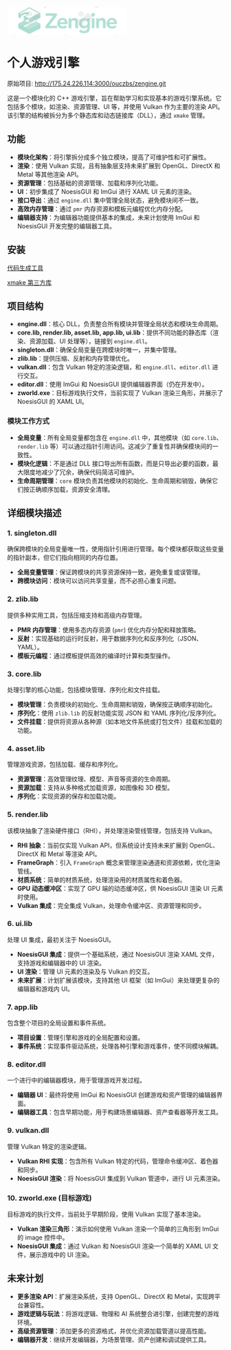 ![Logo](engine/assets/logo.png)
# 个人游戏引擎

原始项目: http://175.24.226.114:3000/ouczbs/zengine.git

这是一个模块化的 C++ 游戏引擎，旨在帮助学习和实现基本的游戏引擎系统。它包括多个模块，如渲染、资源管理、UI 等，并使用 Vulkan 作为主要的渲染 API。该引擎的结构被拆分为多个静态库和动态链接库（DLL），通过 `xmake` 管理。

## 功能
- **模块化架构**：将引擎拆分成多个独立模块，提高了可维护性和可扩展性。
- **渲染**：使用 Vulkan 实现，且有抽象层支持未来扩展到 OpenGL、DirectX 和 Metal 等其他渲染 API。
- **资源管理**：包括基础的资源管理、加载和序列化功能。
- **UI**：初步集成了 NoesisGUI 和 ImGui 进行 XAML UI 元素的渲染。
- **接口导出**：通过 `engine.dll` 集中管理全局状态，避免模块间不一致。
- **高效内存管理**：通过 `pmr` 内存资源和模板元编程优化内存分配。
- **编辑器支持**：为编辑器功能提供基本的集成，未来计划使用 ImGui 和 NoesisGUI 开发完整的编辑器工具。

## 安装

[代码生成工具](http://175.24.226.114:3000/ouczbs/cppast.git)

[xmake 第三方库](http://175.24.226.114:3000/ouczbs/xmake.repo.git)

## 项目结构
- **engine.dll**：核心 DLL，负责整合所有模块并管理全局状态和模块生命周期。
- **core.lib, render.lib, asset.lib, app.lib, ui.lib**：提供不同功能的静态库（渲染、资源加载、UI 处理等），链接到 `engine.dll`。
- **singleton.dll**：确保全局变量在跨模块时唯一，并集中管理。
- **zlib.lib**：提供压缩、反射和内存管理优化。
- **vulkan.dll**：包含 Vulkan 特定的渲染逻辑，和 `engine.dll`、`editor.dll` 进行交互。
- **editor.dll**：使用 ImGui 和 NoesisGUI 提供编辑器界面（仍在开发中）。
- **zworld.exe**：目标游戏执行文件，当前实现了 Vulkan 渲染三角形，并展示了 NoesisGUI 的 XAML UI。

### 模块工作方式
- **全局变量**：所有全局变量都包含在 `engine.dll` 中，其他模块（如 `core.lib`、`render.lib` 等）可以通过指针引用访问。这减少了重复性并确保模块间的一致性。
- **模块化逻辑**：不是通过 DLL 接口导出所有函数，而是只导出必要的函数，最大限度地减少了冗余，确保代码简洁可维护。
- **生命周期管理**：`core` 模块负责其他模块的初始化、生命周期和销毁，确保它们按正确顺序加载，资源安全清理。

## 详细模块描述

### 1. singleton.dll
确保跨模块的全局变量唯一性，使用指针引用进行管理。每个模块都获取这些变量的指针副本，但它们指向相同的内存位置。

- **全局变量管理**：保证跨模块的共享资源保持一致，避免重复或误管理。
- **跨模块访问**：模块可以访问共享变量，而不必担心重复问题。

### 2. zlib.lib
提供多种实用工具，包括压缩支持和高级内存管理。

- **PMR 内存管理**：使用多态内存资源 (`pmr`) 优化内存分配和释放策略。
- **反射**：实现基础的运行时反射，用于数据序列化和反序列化（JSON、YAML）。
- **模板元编程**：通过模板提供高效的编译时计算和类型操作。

### 3. core.lib
处理引擎的核心功能，包括模块管理、序列化和文件挂载。

- **模块管理**：负责模块的初始化、生命周期和销毁，确保按正确顺序初始化。
- **序列化**：使用 `zlib.lib` 的反射功能实现 JSON 和 YAML 序列化/反序列化。
- **文件挂载**：提供将资源从各种源（如本地文件系统或打包文件）挂载和加载的功能。

### 4. asset.lib
管理游戏资源，包括加载、缓存和序列化。

- **资源管理**：高效管理纹理、模型、声音等资源的生命周期。
- **资源加载**：支持从多种格式加载资源，如图像和 3D 模型。
- **序列化**：实现资源的保存和加载功能。

### 5. render.lib
该模块抽象了渲染硬件接口（RHI），并处理渲染管线管理，包括支持 Vulkan。

- **RHI 抽象**：当前仅实现 Vulkan API，但系统设计支持未来扩展到 OpenGL、DirectX 和 Metal 等渲染 API。
- **FrameGraph**：引入 `FrameGraph` 概念来管理渲染通道和资源依赖，优化渲染管线。
- **材质系统**：简单的材质系统，处理渲染用的材质属性和着色器。
- **GPU 动态缓冲区**：实现了 GPU 端的动态缓冲区，供 NoesisGUI 渲染 UI 元素时使用。
- **Vulkan 集成**：完全集成 Vulkan，处理命令缓冲区、资源管理和同步。

### 6. ui.lib
处理 UI 集成，最初关注于 NoesisGUI。

- **NoesisGUI 集成**：提供一个基础系统，通过 NoesisGUI 渲染 XAML 文件，支持游戏和编辑器中的 UI 渲染。
- **UI 渲染**：管理 UI 元素的渲染及与 Vulkan 的交互。
- **未来扩展**：计划扩展该模块，支持其他 UI 框架（如 ImGui）来处理更复杂的编辑器和游戏内 UI。

### 7. app.lib
包含整个项目的全局设置和事件系统。

- **项目设置**：管理引擎和游戏的全局配置和设置。
- **事件系统**：实现事件驱动系统，处理各种引擎和游戏事件，使不同模块解耦。

### 8. editor.dll
一个进行中的编辑器模块，用于管理游戏开发过程。

- **编辑器 UI**：最终将使用 ImGui 和 NoesisGUI 创建游戏和资产管理的编辑器界面。
- **编辑器工具**：包含早期功能，用于构建场景编辑器、资产查看器等开发工具。

### 9. vulkan.dll
管理 Vulkan 特定的渲染逻辑。

- **Vulkan RHI 实现**：包含所有 Vulkan 特定的代码，管理命令缓冲区、着色器和同步。
- **NoesisGUI 渲染**：将 NoesisGUI 集成到 Vulkan 管道中，进行 UI 元素渲染。

### 10. zworld.exe (目标游戏)
目标游戏的执行文件，当前处于早期阶段，使用 Vulkan 实现了基本渲染。

- **Vulkan 渲染三角形**：演示如何使用 Vulkan 渲染一个简单的三角形到 ImGui 的 image 控件中。
- **NoesisGUI 集成**：通过 Vulkan 和 NoesisGUI 渲染一个简单的 XAML UI 文件，展示游戏中的 UI 渲染。

## 未来计划
- **更多渲染 API**：扩展渲染系统，支持 OpenGL、DirectX 和 Metal，实现跨平台兼容性。
- **游戏逻辑与玩法**：将游戏逻辑、物理和 AI 系统整合进引擎，创建完整的游戏环境。
- **高级资源管理**：添加更多的资源格式，并优化资源加载管道以提高性能。
- **编辑器开发**：继续开发编辑器，为场景管理、资产创建和调试提供工具。